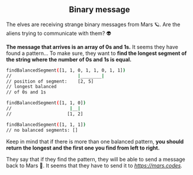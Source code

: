 <h2 align="center">Binary message</h2>

The elves are receiving strange binary messages from Mars 🪐. Are the aliens trying to communicate with them? 👽

**The message that arrives is an array of 0s and 1s.** It seems they have found a pattern… To make sure, they want to **find the longest segment of the string where the number of 0s and 1s is equal.**

```sh
findBalancedSegment([1, 1, 0, 1, 1, 0, 1, 1])
//                         |________|
// position of segment:    [2, 5]
// longest balanced
// of 0s and 1s

findBalancedSegment([1, 1, 0])
//                      |__|
//                     [1, 2]

findBalancedSegment([1, 1, 1])
// no balanced segments: []
```

Keep in mind that if there is more than one balanced pattern, **you should return the longest and the first one you find from left to right.**

They say that if they find the pattern, they will be able to send a message back to Mars 🚀. It seems that they have to send it to _https://mars.codes._

